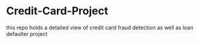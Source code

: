 # Credit-Card-Project
this repo holds a detailed view of credit card fraud detection as well as loan defaulter project
